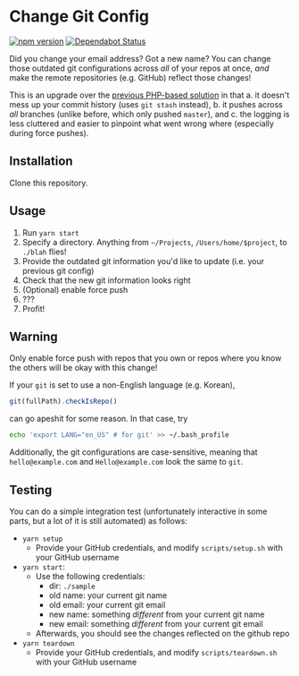 # Change Git Config

[![npm version](https://badge.fury.io/js/change-git-config.svg)](https://badge.fury.io/js/change-git-config) [![Dependabot Status](https://api.dependabot.com/badges/status?host=github&repo=JaneJeon/Change-Git-Config)](https://dependabot.com)

Did you change your email address? Got a new name? You can change those outdated git configurations across _all_ of
your repos at once, _and_ make the remote repositories (e.g. GitHub) reflect those changes!

This is an upgrade over the [previous PHP-based solution](https://github.com/JaneJeon/Change-Git-Name) in that a. it doesn't mess up your commit history (uses `git stash` instead), b. it pushes across _all_ branches (unlike before, which only pushed `master`), and c. the logging is less cluttered and easier to pinpoint what went wrong where (especially during force pushes).

## Installation

Clone this repository.

## Usage

1. Run `yarn start`
2. Specify a directory. Anything from `~/Projects`, `/Users/home/$project`, to `./blah` flies!
3. Provide the outdated git information you'd like to update (i.e. your previous git config)
4. Check that the new git information looks right
5. (Optional) enable force push
6. ???
7. Profit!

## Warning

Only enable force push with repos that you own or repos where you know the others will be okay with this change!

If your `git` is set to use a non-English language (e.g. Korean),

```js
git(fullPath).checkIsRepo()
```

can go apeshit for some reason. In that case, try

```bash
echo 'export LANG="en_US" # for git' >> ~/.bash_profile
```

Additionally, the git configurations are case-sensitive, meaning that `hello@example.com` and `Hello@example.com`
look the same to `git`.

## Testing

You can do a simple integration test (unfortunately interactive in some parts, but a lot of it is still automated) as follows:

- `yarn setup`
  - Provide your GitHub credentials, and modify `scripts/setup.sh` with your GitHub username
- `yarn start`:
  - Use the following credentials:
    - dir: `./sample`
    - old name: your current git name
    - old email: your current git email
    - new name: something _different_ from your current git name
    - new email: something _different_ from your current git email
  - Afterwards, you should see the changes reflected on the github repo
- `yarn teardown`
  - Provide your GitHub credentials, and modify `scripts/teardown.sh` with your GitHub username

